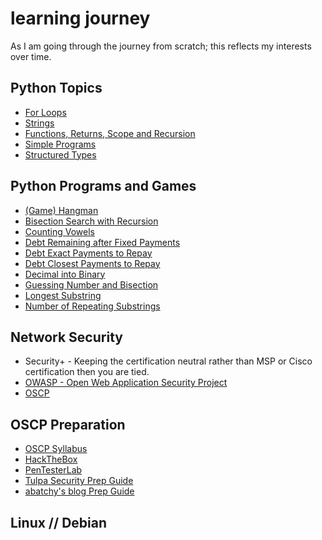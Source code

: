 #  learning journey

As I am going through the journey from scratch; this reflects my interests over time.

## Python Topics
   * [For Loops](https://github.com/hoodieblanket/learningJourney/blob/master/topics/For%20Loop%20examples.md)
   * [Strings](https://github.com/hoodieblanket/learningJourney/blob/master/Material/Python3/MITx6001x/Simple%20Programs.md)
   * [Functions, Returns, Scope and Recursion](https://github.com/hoodieblanket/learningJourney/blob/master/Material/Python3/MITx6001x/Functions%2C%20Returns%2C%20Scope%20and%20Recursion.md)
   * [Simple Programs](https://github.com/hoodieblanket/learningJourney/blob/master/Material/Python3/MITx6001x/Simple%20Programs.md)
   * [Structured Types](https://github.com/hoodieblanket/learningJourney/blob/master/Material/Python3/MITx6001x/Simple%20Programs.md)

## Python Programs and Games
   * [(Game) Hangman](https://github.com/hoodieblanket/learningJourney/tree/master/Programs/Python3/(Game)%20Hangman)
   * [Bisection Search with Recursion](https://github.com/hoodieblanket/learningJourney/tree/master/Programs/Python3/(Game)%20Hangman)
   * [Counting Vowels](https://github.com/hoodieblanket/learningJourney/blob/master/Programs/Python3/Counting%20vowels.py)
   * [Debt Remaining after Fixed Payments](https://github.com/hoodieblanket/learningJourney/blob/master/Programs/Python3/Counting%20vowels.py)
   * [Debt Exact Payments to Repay](https://github.com/hoodieblanket/learningJourney/blob/master/Programs/Python3/Exact%20Payments%20to%20Repay%20Debt.py)
   * [Debt Closest Payments to Repay](https://github.com/hoodieblanket/learningJourney/blob/master/Programs/Python3/Closest%20Payments%20to%20Repay%20Debt.py)
   * [Decimal into Binary](https://github.com/hoodieblanket/learningJourney/blob/master/Programs/Python3/Decimal%20into%20binary.py)
   * [Guessing Number and Bisection](https://github.com/hoodieblanket/learningJourney/blob/master/Programs/Python3/Guessing%20number%20and%20bisection.py)
   * [Longest Substring](https://github.com/hoodieblanket/learningJourney/blob/master/Programs/Python3/Longest%20substring.py)
   * [Number of Repeating Substrings](https://github.com/hoodieblanket/learningJourney/blob/master/Programs/Python3/Number%20of%20substrings.py)
   
## Network Security
   * Security+  - Keeping the certification neutral rather than MSP or Cisco certification then you are tied.
   * [OWASP - Open Web Application Security Project](https://www.owasp.org/index.php/Category:OWASP_Top_Ten_Project)
   * [OSCP](https://www.offensive-security.com)

## OSCP Preparation
   * [OSCP Syllabus](https://www.offensive-security.com/pwk-syllabus/)
   * [HackTheBox](https://www.hackthebox.eu/)
   * [PenTesterLab](https://pentesterlab.com/)
   * [Tulpa Security Prep Guide](https://tulpa-security.com/2016/09/19/prep-guide-for-offsecs-pwk/)
   * [abatchy's blog Prep Guide](https://www.abatchy.com/2017/03/how-to-prepare-for-pwkoscp-noob.html)
   
## Linux // Debian

